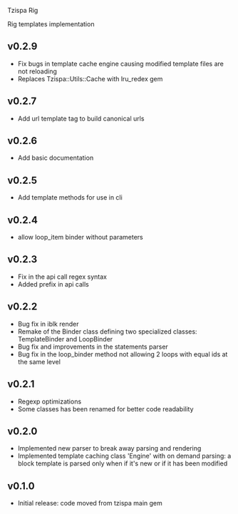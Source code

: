 Tzispa Rig

Rig templates implementation

## v0.2.9
- Fix bugs in template cache engine causing modified template files are not reloading
- Replaces Tzispa::Utils::Cache with lru_redex gem

## v0.2.7
- Add url template tag to build canonical urls

## v0.2.6
- Add basic documentation

## v0.2.5
- Add template methods for use in cli

## v0.2.4
- allow loop_item binder without parameters

## v0.2.3
- Fix in the api call regex syntax
- Added prefix in api calls

## v0.2.2
- Bug fix in iblk render
- Remake of the Binder class defining two specialized classes: TemplateBinder and LoopBinder
- Bug fix and improvements in the statements parser
- Bug fix in the loop_binder method not allowing 2 loops with equal ids at the same level

## v0.2.1
- Regexp optimizations
- Some classes has been renamed for better code readability

## v0.2.0
- Implemented new parser to break away parsing and rendering
- Implemented template caching class 'Engine' with on demand parsing: a block template is parsed only when if it's new or if it has been modified

## v0.1.0
- Initial release: code moved from tzispa main gem
